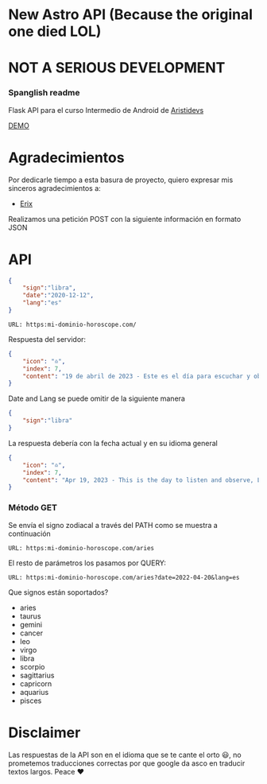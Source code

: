 # New Astro API (Because the original one died LOL)
# NOT A SERIOUS DEVELOPMENT

### Spanglish readme
 
Flask API para el curso Intermedio de Android de [Aristidevs](https://github.com/ArisGuimera/Android-Expert-Intermedio)


[DEMO](https://newastro.vercel.app/)

# Agradecimientos

 Por dedicarle tiempo a esta basura de proyecto, quiero expresar mis sinceros agradecimientos a:

- [Erix](https://github.com/erix-mx)

Realizamos una petición POST con la siguiente información en formato JSON


# API
```json
{
    "sign":"libra",
    "date":"2020-12-12",
    "lang":"es"
}
```
`URL: https:mi-dominio-horoscope.com/`

Respuesta del servidor:
```json
{
    "icon": "♎",
    "index": 7,
    "content": "19 de abril de 2023 - Este es el día para escuchar y observar, Libra.Hay mucho que aprender de lo que sucede a tu alrededor.Es posible que te sorprenda el impacto de la misma.Demasiadas conversaciones ahora podría resultar infructuosa e incluso volver a ponerlo de alguna manera, especialmente si se usa conversación para ocultar sus inseguridades.Mantenga los ojos y los oídos abiertos.Mañana puedes compartir lo que aprendes."
}
````

Date and Lang se puede omitir de la siguiente manera
```json
{
    "sign":"libra"
}
````

La respuesta debería con la fecha actual y en su idioma general

```json
{
    "icon": "♎",
    "index": 7,
    "content": "Apr 19, 2023 - This is the day to listen and observe, Libra. There is a lot to learn from what's going on around you. You might be surprised at the impact of it. Too much talk now could prove fruitless and even set you back in some way, especially if talk is used to hide your insecurities. Keep your eyes and ears open. Tomorrow you can share what you learn."
}
````

### Método GET
Se envía el signo zodiacal a través del PATH como se muestra a continuación

`URL: https:mi-dominio-horoscope.com/aries`

El resto de parámetros los pasamos por QUERY:

`URL: https:mi-dominio-horoscope.com/aries?date=2022-04-20&lang=es`

Que signos están soportados?

- aries
- taurus
- gemini
- cancer
- leo
- virgo
- libra
- scorpio
- sagittarius
- capricorn
- aquarius
- pisces

# Disclaimer

Las respuestas de la API son en el idioma que se te cante el orto 😃, no prometemos traducciones correctas por que google da asco en traducir textos largos.
Peace ❤️